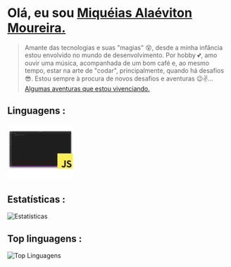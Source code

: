 # Olá, eu sou [ Miquéias Alaéviton Moureira. ](https://github.com/miqueias-moureira)

> Amante das tecnologias e suas "magias" 😵, desde a minha infância estou envolvido no mundo de desenvolvimento. Por hobby 💕, amo ouvir uma música, acompanhada de um bom café e, ao mesmo tempo, estar na arte de "codar", principalmente, quando há desafios 😎. Estou sempre à procura de novos desafios e aventuras 😉✌... [ Algumas aventuras que estou vivenciando. ](https://www.udemy.com/user/miqueias-alaeviton-moureira/) 

## Linguagens : <br/>
<img src="https://raw.githubusercontent.com/miqueias-moureira/miqueias-moureira/master/assets/javascript.png" width="150">

## Estatísticas : <br/>
![ Estatísticas ](https://github-readme-stats.vercel.app/api?username=miqueias-moureira&show_icons=true&theme=radical)

## Top linguagens : <br/>
![ Top Linguagens ](https://github-readme-stats.vercel.app/api/top-langs/?username=miqueias-moureira)

<!--
**miqueias-moureira/miqueias-moureira** is a ✨ _special_ ✨ repository because its `README.md` (this file) appears on your GitHub profile.

Here are some ideas to get you started:

- 🔭 I’m currently working on ...
- 🌱 I’m currently learning ...
- 👯 I’m looking to collaborate on ...
- 🤔 I’m looking for help with ...
- 💬 Ask me about ...
- 📫 How to reach me: ...
- 😄 Pronouns: ...
- ⚡ Fun fact: ...
-->
